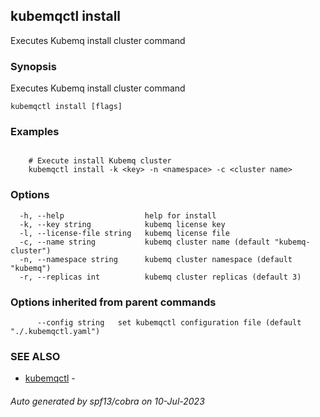 ## kubemqctl install

Executes Kubemq install cluster command

### Synopsis

Executes Kubemq install cluster command

```
kubemqctl install [flags]
```

### Examples

```

	# Execute install Kubemq cluster
	kubemqctl install -k <key> -n <namespace> -c <cluster name>	

```

### Options

```
  -h, --help                  help for install
  -k, --key string            kubemq license key
  -l, --license-file string   kubemq license file
  -c, --name string           kubemq cluster name (default "kubemq-cluster")
  -n, --namespace string      kubemq cluster namespace (default "kubemq")
  -r, --replicas int          kubemq cluster replicas (default 3)
```

### Options inherited from parent commands

```
      --config string   set kubemqctl configuration file (default "./.kubemqctl.yaml")
```

### SEE ALSO

* [kubemqctl](kubemqctl.md)	 - 

###### Auto generated by spf13/cobra on 10-Jul-2023
